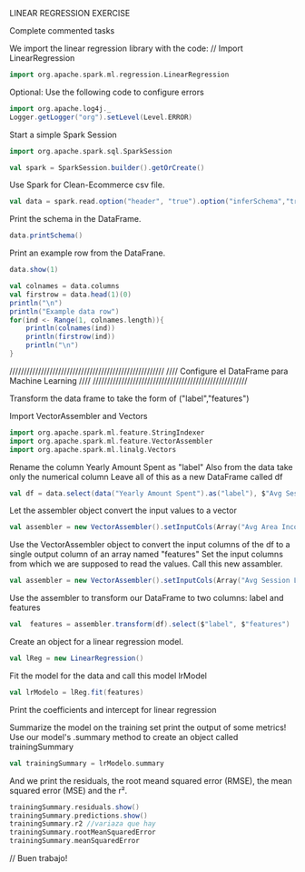 LINEAR REGRESSION EXERCISE

Complete commented tasks

We import the linear regression library with the code:
// Import LinearRegression
```scala
import org.apache.spark.ml.regression.LinearRegression
```
Optional: Use the following code to configure errors
```scala
import org.apache.log4j._
Logger.getLogger("org").setLevel(Level.ERROR)
```
Start a simple Spark Session
```scala
import org.apache.spark.sql.SparkSession

val spark = SparkSession.builder().getOrCreate()
```

Use Spark for Clean-Ecommerce csv file.
```scala
val data = spark.read.option("header", "true").option("inferSchema","true")csv("C:/Users/CORSAIR/Desktop/Examen2/Clean-Ecommerce.csv")
```

Print the schema in the DataFrame.
```scala
data.printSchema()
```

Print an example row from the DataFrane.
```scala
data.show(1)

val colnames = data.columns
val firstrow = data.head(1)(0)
println("\n")
println("Example data row")
for(ind <- Range(1, colnames.length)){
    println(colnames(ind))
    println(firstrow(ind))
    println("\n")
}
```

//////////////////////////////////////////////////////
//// Configure el DataFrame para Machine Learning ////
//////////////////////////////////////////////////////

Transform the data frame to take the form of
("label","features")

Import VectorAssembler and Vectors

```scala
import org.apache.spark.ml.feature.StringIndexer 
import org.apache.spark.ml.feature.VectorAssembler
import org.apache.spark.ml.linalg.Vectors
```

Rename the column Yearly Amount Spent as "label"
Also from the data take only the numerical column 
Leave all of this as a new DataFrame called df

```scala
val df = data.select(data("Yearly Amount Spent").as("label"), $"Avg Session Length", $"Time on App", $"Time on Website", $"Length of Membership")
```
Let the assembler object convert the input values ​​to a vector

```scala
val assembler = new VectorAssembler().setInputCols(Array("Avg Area Income", "Avg Area House Age", "Avg Area Number of Rooms", "Avg Area Number of Bedrooms", "Area Population")).setOutputCol("features")
```
Use the VectorAssembler object to convert the input columns of the df to a single output column of an array named "features" Set the input columns from which we are supposed to read the values. Call this new assambler.

```scala
val assembler = new VectorAssembler().setInputCols(Array("Avg Session Length", "Time on App", "Time on Website", "Length of Membership")).setOutputCol("features")
```
Use the assembler to transform our DataFrame to two columns: label and features

```scala
val  features = assembler.transform(df).select($"label", $"features")
```
Create an object for a linear regression model.

```scala
val lReg = new LinearRegression()
```
Fit the model for the data and call this model lrModel

```scala
val lrModelo = lReg.fit(features)
```
Print the coefficients and intercept for linear regression

Summarize the model on the training set print the output of some metrics!
Use our model's .summary method to create an object
called trainingSummary

```scala
val trainingSummary = lrModelo.summary
```
And we print the residuals, the root meand squared error (RMSE), the mean squared error (MSE) and the r².
```scala
trainingSummary.residuals.show()
trainingSummary.predictions.show()
trainingSummary.r2 //variaza que hay 
trainingSummary.rootMeanSquaredError
trainingSummary.meanSquaredError
```
// Buen trabajo!
 
